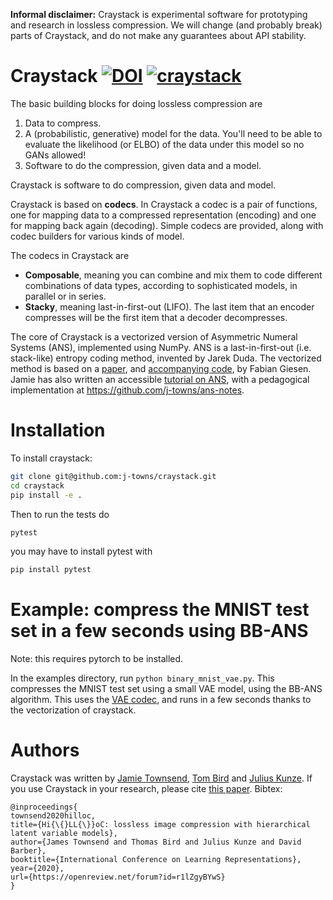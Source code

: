 __Informal disclaimer:__ Craystack is experimental software for prototyping and research in lossless compression. We will change (and probably break) parts of Craystack, and do not make any guarantees about API stability.

# Craystack [![DOI](https://zenodo.org/badge/DOI/10.5281/zenodo.4572729.svg)](https://doi.org/10.5281/zenodo.4572729) [![craystack](https://github.com/dsevero/craystack/actions/workflows/tests.yml/badge.svg)](https://github.com/dsevero/craystack/actions/workflows/tests.yml)

The basic building blocks for doing lossless compression are

1. Data to compress.
2. A (probabilistic, generative) model for the data. You'll need to be able to
   evaluate the likelihood (or ELBO) of the data under this model so no GANs
   allowed!
3. Software to do the compression, given data and a model.

Craystack is software to do compression, given data and model.

Craystack is based on **codecs**. In Craystack a codec is a pair of functions,
one for mapping data to a compressed representation (encoding) and one for
mapping back again (decoding). Simple codecs are provided, along with codec
builders for various kinds of model.

The codecs in Craystack are 

 - **Composable**, meaning you can combine and mix them to code different
   combinations of data types, according to sophisticated models, in parallel or
   in series.
 - **Stacky**, meaning last-in-first-out (LIFO). The last item that an encoder
   compresses will be the first item that a decoder decompresses.

The core of Craystack is a vectorized version of Asymmetric Numeral Systems (ANS),
implemented using NumPy. ANS is a last-in-first-out (i.e. stack-like) entropy 
coding method, invented by Jarek Duda. The vectorized method is based
on a [paper](https://arxiv.org/abs/1402.3392), and [accompanying code](
https://github.com/rygorous/ryg_rans), by Fabian Giesen. Jamie has also written
an accessible [tutorial on ANS](https://arxiv.org/abs/2001.09186), with
a pedagogical implementation at https://github.com/j-towns/ans-notes.

# Installation
To install craystack:

```bash
git clone git@github.com:j-towns/craystack.git
cd craystack
pip install -e .
```

Then to run the tests do

```bash
pytest
```

you may have to install pytest with

```bash
pip install pytest
```
# Example: compress the MNIST test set in a few seconds using BB-ANS
Note: this requires pytorch to be installed.

In the examples directory, run `python binary_mnist_vae.py`. This compresses the MNIST test set using a small VAE model, using the BB-ANS algorithm. This uses the [VAE codec](craystack/bb_ans.py#L39), and runs in a few seconds thanks to the vectorization of craystack.

# Authors
Craystack was written by [Jamie Townsend](https://j-towns.github.io), [Tom Bird](https://tom-bird.github.io/) and [Julius Kunze](https://juliuskunze.com/). If you use Craystack in your research, please cite [this paper](https://openreview.net/forum?id=r1lZgyBYwS). Bibtex:

```
@inproceedings{
townsend2020hilloc,
title={Hi{\{}LL{\}}oC: lossless image compression with hierarchical latent variable models},
author={James Townsend and Thomas Bird and Julius Kunze and David Barber},
booktitle={International Conference on Learning Representations},
year={2020},
url={https://openreview.net/forum?id=r1lZgyBYwS}
}
```
